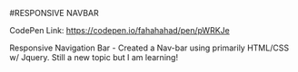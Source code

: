 #RESPONSIVE NAVBAR

CodePen Link: https://codepen.io/fahahahad/pen/pWRKJe

Responsive Navigation Bar - Created a Nav-bar using primarily HTML/CSS w/ Jquery. Still a new topic but I am learning!
